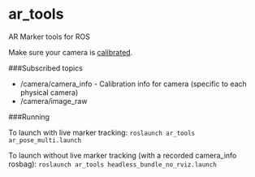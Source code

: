 ar_tools
========

AR Marker tools for ROS

Make sure your camera is [calibrated](http://wiki.ros.org/camera_calibration/Tutorials/MonocularCalibration). 

###Subscribed topics 

* /camera/camera_info - Calibration info for camera (specific to each physical camera)
* /camera/image_raw


###Running

To launch with live marker tracking:
```roslaunch ar_tools ar_pose_multi.launch```

To launch without live marker tracking (with a recorded camera_info rosbag):
``` roslaunch ar_tools headless_bundle_no_rviz.launch ```
